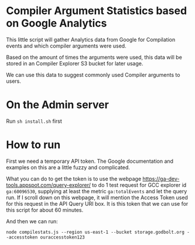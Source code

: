 
Compiler Argument Statistics based on Google Analytics
======================================================

This little script will gather Analytics data from Google
for Compilation events and which compiler arguments were used.

Based on the amount of times the arguments were used, this
data will be stored in an Compiler Explorer S3 bucket for later usage.

We can use this data to suggest commonly used Compiler arguments to users.


On the Admin server
===================

Run `sh install.sh` first


How to run
==========

First we need a temporary API token. The Google documentation and examples on this
are a little fuzzy and complicated.

What you can do to get the token is to use the webpage https://ga-dev-tools.appspot.com/query-explorer/
to do 1 test request for GCC explorer id `ga:60096530`, supplying at least the metric `ga:totalEvents`
and let the query run. If I scroll down on this webpage, it will mention the Access Token used for this request in
the API Query URI box. It is this token that we can use for this script for about 60 minutes.

And then we can run:

`node compilestats.js --region us-east-1 --bucket storage.godbolt.org --accesstoken ouraccesstoken123`
